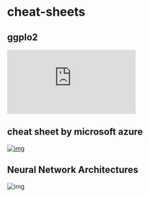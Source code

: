 # cheat-sheets
## ggplo2
![img](https://rstudio.com/wp-content/uploads/2015/03/ggplot2-cheatsheet.pdf)
## cheat sheet by microsoft azure
[![img](https://docs.microsoft.com/en-us/azure/machine-learning/media/algorithm-cheat-sheet/machine-learning-algorithm-cheat-sheet.svg)](https://download.microsoft.com/download/3/5/b/35bb997f-a8c7-485d-8c56-19444dafd757/azure-machine-learning-algorithm-cheat-sheet-nov2019.pdf?WT.mc_id=docs-article-lazzeri)

## Neural Network Architectures
![img](https://www.asimovinstitute.org/wp-content/uploads/2019/04/NeuralNetworkZoo20042019.png)

